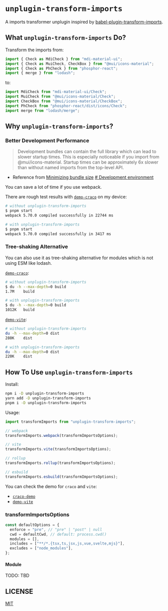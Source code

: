 # `unplugin-transform-imports`

A imports transformer unplugin inspired by [babel-plugin-transform-imports](https://www.npmjs.com/package/babel-plugin-transform-imports).

## What `unplugin-transform-imports` Do?

Transform the imports from:

```ts
import { Check as MdiCheck } from "mdi-material-ui";
import { Check as MuiCheck, CheckBox } from "@mui/icons-material";
import { Check as PhCheck } from "phosphor-react";
import { merge } from "lodash";
```

to:

```ts
import MdiCheck from "mdi-material-ui/Check";
import MuiCheck from "@mui/icons-material/Check";
import CheckBox from "@mui/icons-material/CheckBox";
import PhCheck from "phosphor-react/dist/icons/Check";
import merge from "lodash/merge";
```

## Why `unplugin-transform-imports`?

### Better Development Performance

> Development bundles can contain the full library which can lead to slower startup times. This is especially noticeable if you import from @mui/icons-material. Startup times can be approximately 6x slower than without named imports from the top-level API.

- Reference from [Minimizing bundle size](https://mui.com/guides/minimizing-bundle-size/) [# Development environment](https://mui.com/guides/minimizing-bundle-size/#development-environment)

You can save a lot of time if you use webpack.

There are rough test results with [`demo-craco`](https://github.com/VdustR/unplugin-transform-imports/blob/main/packages/demo-craco) on my device:

```bash
# without unplugin-transform-imports
$ pnpm start
webpack 5.70.0 compiled successfully in 22744 ms

# with unplugin-transform-imports
$ pnpm start
webpack 5.70.0 compiled successfully in 3417 ms
```

### Tree-shaking Alternative

You can also use it as tree-shaking alternative for modules which is not using ESM like lodash.

[`demo-craco`](https://github.com/VdustR/unplugin-transform-imports/blob/main/packages/demo-craco):

```bash
# without unplugin-transform-imports
$ du -h --max-depth=0 build
1.7M    build

# with unplugin-transform-imports
$ du -h --max-depth=0 build
1012K   build
```

[`demo-vite`](https://github.com/VdustR/unplugin-transform-imports/blob/main/packages/demo-vite):

```bash
# without unplugin-transform-imports
du -h --max-depth=0 dist
280K    dist

# with unplugin-transform-imports
du -h --max-depth=0 dist
220K    dist
```

## How To Use `unplugin-transform-imports`

Install:

```sh
npm i -D unplugin-transform-imports
yarn add -D unplugin-transform-imports
pnpm i -D unplugin-transform-imports
```

Usage:

```ts
import transformImports from "unplugin-transform-imports";

// webpack
transformImports.webpack(transformImportsOptions);

// vite
transformImports.vite(transformImportsOptions);

// rollup
transformImports.rollup(transformImportsOptions);

// esbuild
transformImports.esbuild(transformImportsOptions);
```

You can check the demo for `craco` and `vite`:

- [`craco-demo`](https://github.com/VdustR/unplugin-transform-imports/blob/main/packages/demo-craco)
- [`demo-vite`](https://github.com/VdustR/unplugin-transform-imports/blob/main/packages/demo-vite)

### transformImportsOptions

```ts
const defaultOptions = {
  enforce = "pre", // "pre" | "post" | null
  cwd = defaultCwd, // default: process.cwd()
  modules = [],
  includes = ["**/*.{tsx,ts,jsx,js,vue,svelte,mjs}"],
  excludes = ["node_modules"],
};
```

#### Module

TODO: TBD

## LICENSE

[MIT](https://github.com/VdustR/unplugin-transform-imports/blob/main/LICENSE)
